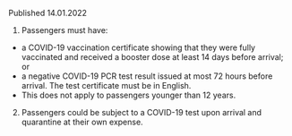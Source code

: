 Published 14.01.2022
1. Passengers must have:
- a COVID-19 vaccination certificate showing that they were fully vaccinated and received a booster dose at least 14 days before arrival; or
- a negative COVID-19 PCR test result issued at most 72 hours before arrival. The test certificate must be in English.
- This does not apply to passengers younger than 12 years.
2. Passengers could be subject to a COVID-19 test upon arrival and quarantine at their own expense.